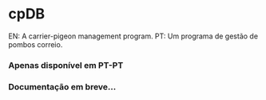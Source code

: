 # cpDB
EN: A carrier-pigeon management program.
PT: Um programa de gestão de pombos correio.

### Apenas disponível em PT-PT
### Documentação em breve...
